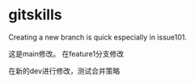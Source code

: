 # gitskills

Creating a new branch is quick especially in issue101. 

这是main修改。
在feature1分支修改

在新的dev进行修改，测试合并策略

